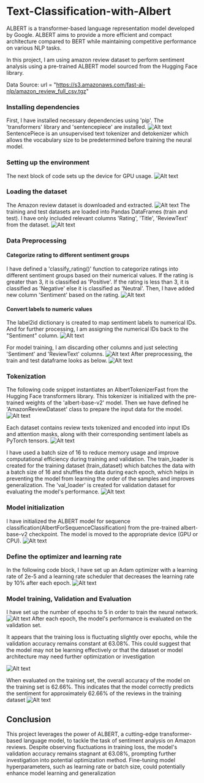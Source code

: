 # Text-Classification-with-Albert

ALBERT is a transformer-based language representation model developed by Google. ALBERT aims to provide a more efficient and compact architecture compared to BERT while maintaining competitive performance on various NLP tasks.

In this project, I am using amazon review dataset to perform sentiment analysis using a pre-trained ALBERT model sourced from the Hugging Face library. 

Data Source: url = "https://s3.amazonaws.com/fast-ai-nlp/amazon_review_full_csv.tgz"

### Installing dependencies
First, I have installed necessary dependencies using 'pip'. The 'transformers' library and 'sentencepiece' are installed. 
![Alt text](images/1.png)
SentencePiece is an unsupervised text tokenizer and detokenizer which allows the vocabulary size to be predetermined before training the neural model.

### Setting up the environment
The next block of code sets up the device for GPU usage. 
![Alt text](images/2.png)

### Loading the dataset
The Amazon review dataset is downloaded and extracted. 
![Alt text](images/4.png)
The training and test datasets are loaded into Pandas DataFrames (train and test). I have only included relevant columns 'Rating', 'Title', 'ReviewText' from the dataset.
![Alt text](images/5.png)

### Data Preprocessing

#### Categorize rating to different sentiment groups
I have defined a 'classify_rating()' function to categorize ratings into different sentiment groups based on their numerical values.
If the rating is greater than 3, it is classified as 'Positive'. If the rating is less than 3, it is classified as 'Negative' else it is classified as 'Neutral'. Then, I have added new column 'Sentiment' based on the rating.
![Alt text](images/6.png)

#### Convert labels to numeric values
The label2id dictionary is created to map sentiment labels to numerical IDs. And for further processing, I am assigning the numerical IDs back to the "Sentiment" column. 
![Alt text](images/7.png)

For model training, I am discarding other columns and just selecting 'Sentiment' and 'ReviewText' columns.
![Alt text](images/8.png)
After preprocessing, the train and test dataframe looks as below.
![Alt text](images/9.png)

### Tokenization
The following code snippet instantiates an  AlbertTokenizerFast from the Hugging Face transformers library. This tokenizer is initialized with the pre-trained weights of the 'albert-base-v2' model. Then we have defined he 'AmazonReviewDataset' class to prepare the input data for the model.
![Alt text](images/10.png)

Each dataset contains review texts tokenized and encoded into input IDs and attention masks, along with their corresponding sentiment labels as PyTorch tensors.
![Alt text](images/11.png)

I have used a batch size of 16 to reduce memory usage and improve computational efficiency during training and validation. The train_loader is created for the training dataset (train_dataset) which batches the data with a batch size of 16 and shuffles the data during each epoch, which helps in preventing the model from learning the order of the samples and improves generalization. The 'val_loader' is created for validation dataset for evaluating the model's performance.
![Alt text](images/12.png)

### Model initialization
I have initialized the ALBERT model for sequence classification(AlbertForSequenceClassification) from the pre-trained albert-base-v2 checkpoint. The model is moved to the appropriate device (GPU or CPU).
![Alt text](images/13.png)

### Define the optimizer and learning rate
In the following code block, I have set up an Adam optimizer with a learning rate of 2e-5 and a learning rate scheduler that decreases the learning rate by 10% after each epoch.
![Alt text](images/14.png)

### Model training, Validation and Evaluation
I have set up the number of epochs to 5 in order to train the neural network.  
![Alt text](images/15.png)
After each epoch, the model's performance is evaluated on the validation set.

It appears that the training loss is fluctuating slightly over epochs, while the validation accuracy remains constant at 63.08%. This could suggest that the model may not be learning effectively or that the dataset or model architecture may need further optimization or investigation

![Alt text](images/16.png)

When evaluated on the training set, the overall accuracy of the model on the training set is 62.66%. This indicates that the model correctly predicts the sentiment for approximately 62.66% of the reviews in the training dataset
![Alt text](images/17.png)

## Conclusion
This project leverages the power of ALBERT, a cutting-edge transformer-based language model, to tackle the task of sentiment analysis on Amazon reviews. Despite observing fluctuations in training loss, the model's validation accuracy remains stagnant at 63.08%, prompting further investigation into potential optimization method. Fine-tuning model hyperparameters, such as learning rate or batch size, could potentially enhance model learning and generalization